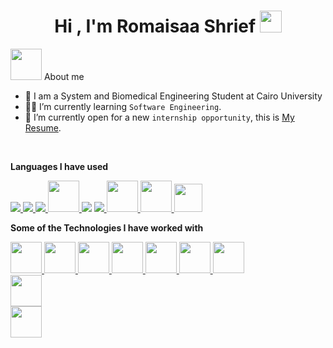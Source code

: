 
<h1 align="center">Hi , I'm Romaisaa Shrief <img src="https://media.giphy.com/media/hvRJCLFzcasrR4ia7z/giphy.gif" width="35"></h1>
	
<picture><img src = "https://github.com/7oSkaaa/7oSkaaa/blob/main/Images/about_me.gif?raw=true" width = 50px></picture> About me


- :school: I am a System and Biomedical Engineering Student at Cairo University
- :student: I’m currently learning `Software Engineering`.
- :thinking: I’m currently open for a new `internship opportunity`, this is [My Resume](https://drive.google.com/file/d/1HSoNsHEhs7v5JlVLFxHMiPbqsCGYJfIf/view?usp=sharing).
<br>


**Languages I have used**

<a href="https://www.w3.org/html/" target="_blank"> <img src="https://img.icons8.com/color/48/000000/html-5.png"/> </a>
    <a href="https://www.w3schools.com/css/" target="_blank"> <img src="https://img.icons8.com/color/48/000000/css3.png"/> </a>
    <a href="https://developer.mozilla.org/en-US/docs/Web/JavaScript" target="_blank"> <img src="https://img.icons8.com/color/48/000000/javascript.png"/> </a>
    <a href="https://www.w3schools.com/cs/" target="_blank"> <img src="https://user-images.githubusercontent.com/81437926/221379145-fa5f4abd-95a5-4d61-992b-a0df56ea006e.png" width="50"/> </a>
    <a href="https://en.wikipedia.org/wiki/C%2B%2B"><img src="https://img.icons8.com/color/48/000000/c-plus-plus-logo.png"/></a>
    <a href="https://www.python.org" target="_blank"> <img src="https://img.icons8.com/color/48/000000/python.png"/> </a>
    <a href="https://www.w3schools.com/java/" target="_blank"> <img src="https://user-images.githubusercontent.com/81437926/221379326-92bd7cbb-b48f-4804-84d1-fbbbe0b5a78d.png" width="50"/> </a>
    <a href="https://www.w3schools.com/mysql/" target="_blank"> <img src="https://user-images.githubusercontent.com/81437926/221379381-e477c82f-1832-42d4-b49a-ab12153bc421.png" width="50"/> </a>
    <a href="https://www.w3schools.com/typescript/" target="_blank"> <img src="https://user-images.githubusercontent.com/81437926/221379460-ff2dd5dd-0895-4232-90bf-7efdcd2d8281.png" width="45"/> </a>

**Some of the Technologies I have worked with**


<a href="https://www.w3.org/git/" target="_blank"> <img src="https://user-images.githubusercontent.com/81437926/221379546-172f3d8e-6e1f-4a05-909b-e9f88d5256b7.png" width="50"/> </a>
  <a href="https://www.w3schools.com/jquery/" target="_blank"> <img src="https://user-images.githubusercontent.com/81437926/221379676-5944ac5c-3033-41e0-8f27-4b354d8f363f.png" width="50"/> </a>
    <a href="https://ubuntu.com/" target="_blank"> <img src="https://user-images.githubusercontent.com/81437926/221379722-2534e829-f05d-46ee-bc83-26e8fbcc6126.png" width="50"/> </a>
        <a href="https://www.w3schools.com/nodejs" target="_blank"> <img src="https://user-images.githubusercontent.com/81437926/221379817-a1e6e8c4-8a67-4aa0-94fa-41f8edb263fe.png" width="50"/> </a>
        <a href="https://www.w3schools.com/REACT" target="_blank"> <img src="https://user-images.githubusercontent.com/81437926/221379869-72e3ba4f-e11d-435e-871f-da438b4983ca.png" width="50"/> </a>
        <a href="https://www.mongodb.com/" target="_blank"> <img src="https://user-images.githubusercontent.com/81437926/221379921-ce6fd4b5-aa78-4ca3-b49d-acbb971a8b7c.png" width="50"/> </a>
         <a href="https://dotnet.microsoft.com/en-us/apps/aspnet" target="_blank"> <img src="https://user-images.githubusercontent.com/81437926/221379970-1d603253-f7e0-4e14-9f1e-7b8712569911.png" width="50"/> </a>       
         <a href="https://www.qt.io/" target="_blank"> <img src="https://user-images.githubusercontent.com/81437926/221380131-b79e2d36-3e5c-450b-bfcb-1a9f7931f800.png" width="50"/> </a>  
        <a href="https://flask.palletsprojects.com/en/2.2.x/" target="_blank"> <img src="https://user-images.githubusercontent.com/81437926/221380171-aeed5621-d269-434d-aa99-c6a87ac33a71.png" width="50"/> </a>  






